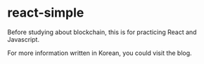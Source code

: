 # react-simple

Before studying about blockchain, this is for practicing React and Javascript.


For more information written in Korean, you could visit the blog.


